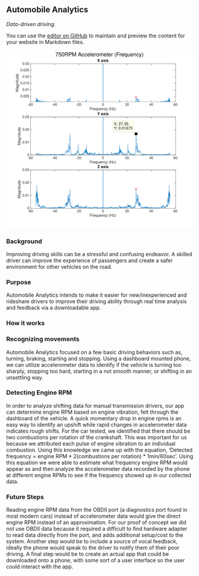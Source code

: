## Automobile Analytics
_Data-driven driving._

You can use the [editor on GitHub](https://github.com/newsch/automobileanalytics/edit/master/index.md) to maintain and preview the content for your website in Markdown files.

![engine frequency at 750rpm](img/engine_frequency750.svg)

### Background
Improving driving skills can be a stressful and confusing endeavor. A skilled driver can improve the experience of passengers and create a safer environment for other vehicles on the road.


### Purpose
Automobile Analytics intends to make it easier for new/inexperienced and rideshare drivers to improve their driving ability through real time analysis and feedback via a downloadable app.


### How it works



### Recognizing movements
Automobile Analytics focused on a few basic driving behaviors such as, turning, braking, starting and stopping. Using a dashboard mounted phone, we can utilize accelerometer data to identify if the vehicle is turning too sharply, stopping too hard,  starting in a not smooth manner, or shifting in an unsettling way.



### Detecting Engine RPM
In order to analyze shifting data for manual transmission drivers, our app can determine engine RPM based on engine vibration, felt through the dashboard of the vehicle. A quick momentary drop in engine rpms is an easy way to identify an upshift while rapid changes in accelerometer data indicates rough shifts. For the car tested, we identified that there should be two combustions per rotation of the crankshaft. This was important for us because we attributed each pulse of engine vibration to an individual combustion. Using this knowledge we came up with the equation, ‘Detected frequency = engine RPM * 2(combustions per rotation) * 1min/60sec’. Using this equation we were able to estimate what frequency engine RPM would appear as and then analyze the accelerometer data recorded by the phone at different engine RPMs to see if the frequency showed up in our collected data.



### Future Steps
Reading engine RPM data from the OBDII port (a diagnostics port found in most modern cars) instead of accelerometer data would give the direct engine RPM instead of an approximation. For our proof of concept we did not use OBDII data because it required a difficult to find hardware adapter to read data directly from the port, and adds additional setup/cost to the system. 
Another step would be to include a source of vocal feedback, ideally the phone would speak to the driver to notify them of their poor driving.
A final step would be to create an actual app that could be downloaded onto a phone, with some sort of a user interface so the user could interact with the app.


